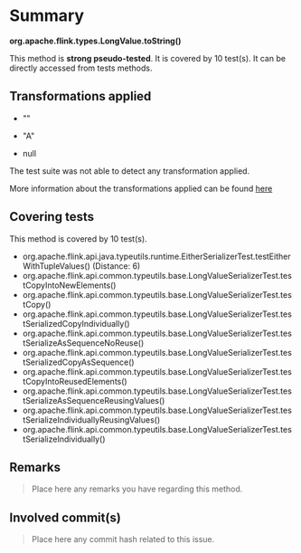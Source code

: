 # Summary
**org.apache.flink.types.LongValue.toString()**

This method is **strong pseudo-tested**.
It is covered by 10 test(s). It can be directly accessed from tests methods.


## Transformations applied

- &quot;&quot;

- &quot;A&quot;

- null


The test suite was not able to detect any transformation applied.

More information about the transformations applied can be found [here](https://github.com/STAMP-project/pitest-descartes)

## Covering tests
This method is covered by 10 test(s).
* org.apache.flink.api.java.typeutils.runtime.EitherSerializerTest.testEitherWithTupleValues() (Distance: 6)
* org.apache.flink.api.common.typeutils.base.LongValueSerializerTest.testCopyIntoNewElements()
* org.apache.flink.api.common.typeutils.base.LongValueSerializerTest.testCopy()
* org.apache.flink.api.common.typeutils.base.LongValueSerializerTest.testSerializedCopyIndividually()
* org.apache.flink.api.common.typeutils.base.LongValueSerializerTest.testSerializeAsSequenceNoReuse()
* org.apache.flink.api.common.typeutils.base.LongValueSerializerTest.testSerializedCopyAsSequence()
* org.apache.flink.api.common.typeutils.base.LongValueSerializerTest.testCopyIntoReusedElements()
* org.apache.flink.api.common.typeutils.base.LongValueSerializerTest.testSerializeAsSequenceReusingValues()
* org.apache.flink.api.common.typeutils.base.LongValueSerializerTest.testSerializeIndividuallyReusingValues()
* org.apache.flink.api.common.typeutils.base.LongValueSerializerTest.testSerializeIndividually()


## Remarks
> Place here any remarks you have regarding this method.

## Involved commit(s)

> Place here any commit hash related to this issue.
